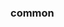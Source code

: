 <!-- Space: ZshApss -->
<!-- Parent: Project -->
<!-- Title: Project Examples -->

<!-- Label: Examples -->
<!-- Include: docs/disclaimer.md -->
<!-- Include: ac:toc -->

### common
